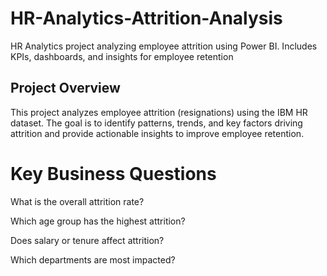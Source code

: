 # HR-Analytics-Attrition-Analysis
HR Analytics project analyzing employee attrition using Power BI. Includes KPIs, dashboards, and insights for employee retention

## Project Overview

This project analyzes employee attrition (resignations) using the IBM HR dataset. The goal is to identify patterns, trends, and key factors driving attrition and provide actionable insights to improve employee retention.

# Key Business Questions

What is the overall attrition rate?

Which age group has the highest attrition?

Does salary or tenure affect attrition?

Which departments are most impacted? 
